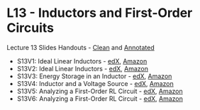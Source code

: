 # L13 - Inductors and First-Order Circuits

Lecture 13 Slides Handouts - [Clean][L13handouts-clean] and [Annotated][L13handouts-annotated]
* S13V1: Ideal Linear Inductors - [edX][S13V1-edX-Video], [Amazon][S13V1-Amazon-S3]
* S13V2: Ideal Linear Inductors - [edX][S13V2-edX-Video], [Amazon][S13V2-Amazon-S3]
* S13V3: Energy Storage in an Inductor - [edX][S13V3-edX-Video], [Amazon][S13V3-Amazon-S3]
* S13V4: Inductor and a Voltage Source - [edX][S13V4-edX-Video], [Amazon][S13V4-Amazon-S3]
* S13V5: Analyzing a First-Order RL Circuit - [edX][S13V5-edX-Video], [Amazon][S13V5-Amazon-S3]
* S13V6: Analyzing a First-Order RL Circuit - [edX][S13V6-edX-Video], [Amazon][S13V6-Amazon-S3]

[L13handouts-clean]: https://courses.edx.org/asset-v1:MITx+6.002.2x+2T2019+type@asset+block/handouts_6002-L13-oei12-gaps.pdf
[L13handouts-annotated]: https://courses.edx.org/asset-v1:MITx+6.002.2x+2T2019+type@asset+block/handouts_6002-L13-oei12-gaps-annotated.pdf

[S13V1-edX-Video]: https://edx-video.net/mit-6002x/MIT6002XT214-V019400_DTH.mp4
[S13V2-edX-Video]: https://edx-video.net/mit-6002x/MIT6002XT214-V019500_DTH.mp4
[S13V3-edX-Video]: https://edx-video.net/mit-6002x/MIT6002XT214-V019600_DTH.mp4
[S13V4-edX-Video]: https://edx-video.net/mit-6002x/MIT6002XT214-V019700_DTH.mp4
[S13V5-edX-Video]: https://edx-video.net/mit-6002x/MIT6002XT214-V019800_DTH.mp4
[S13V6-edX-Video]: https://edx-video.net/mit-6002x/MIT6002XT214-V019900_DTH.mp4

[S13V1-Amazon-S3]: https://s3.amazonaws.com/edx-course-videos/mit-6002x/6002-L13-oei12-1a_100.mov
[S13V2-Amazon-S3]: https://s3.amazonaws.com/edx-course-videos/mit-6002x/6002-L13-oei12-1b_100.mov
[S13V3-Amazon-S3]: https://s3.amazonaws.com/edx-course-videos/mit-6002x/6002-L13-oei12-2_100.mov
[S13V4-Amazon-S3]: https://s3.amazonaws.com/edx-course-videos/mit-6002x/6002-L13-oei12-3_100.mov
[S13V5-Amazon-S3]: https://s3.amazonaws.com/edx-course-videos/mit-6002x/6002-L13-oei12-4a_100.mov
[S13V6-Amazon-S3]: https://s3.amazonaws.com/edx-course-videos/mit-6002x/6002-L13-oei12-4b_100.mov
